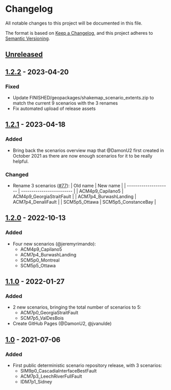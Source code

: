 # Changelog

All notable changes to this project will be documented in this file.

The format is based on [Keep a Changelog](https://keepachangelog.com/en/1.0.0/),
and this project adheres to [Semantic Versioning](https://semver.org/spec/v2.0.0.html).

## [Unreleased]

## [1.2.2] - 2023-04-20

### Fixed

- Update FINISHED/geopackages/shakemap_scenario_extents.zip
  to match the current 9 scenarios with the 3 renames
- Fix automated upload of release assets

## [1.2.1] - 2023-04-18

### Added

- Bring back the scenarios overview map that @DamonU2 first created in October 2021
  as there are now enough scenarios for it to be really helpful.

### Changed

- Rename 3 scenarios ([#77](https://github.com/OpenDRR/earthquake-scenarios/pull/77)):
  | Old name              | New name                  |
  | --------------------- | ------------------------- |
  | ACM4p9_Capilano5      | ACM4p9_GeorgiaStraitFault |
  | ACM7p4_BurwashLanding | ACM7p4_DenaliFault        |
  | SCM5p5_Ottawa         | SCM5p5_ConstanceBay       |

## [1.2.0] - 2022-10-13

### Added

- Four new scenarios (@jeremyrimando):
  - ACM4p9_Capilano5
  - ACM7p4_BurwashLanding
  - SCM5p0_Montreal
  - SCM5p5_Ottawa

## [1.1.0] - 2022-01-27

### Added

- 2 new scenarios, bringing the total number of scenarios to 5:
  - ACM7p0_GeorgiaStraitFault
  - SCM7p5_ValDesBois
- Create GitHub Pages (@DamonU2, @jvanulde)

## [1.0] - 2021-07-06

### Added

- First public deterministic scenario repository release, with 3 scenarios:
  - SIM9p0_CascadiaInterfaceBestFault
  - ACM7p3_LeechRiverFullFault
  - IDM7p1_Sidney

[Unreleased]: https://github.com/OpenDRR/earthquake-scenarios/compare/v1.2.2...HEAD
[1.2.2]: https://github.com/OpenDRR/earthquake-scenarios/compare/v1.2.1...v1.2.2
[1.2.1]: https://github.com/OpenDRR/earthquake-scenarios/compare/v1.2.0...v1.2.1
[1.2.0]: https://github.com/OpenDRR/earthquake-scenarios/compare/v1.1.0...v1.2.0
[1.1.0]: https://github.com/OpenDRR/earthquake-scenarios/compare/v1.0...v1.1.0
[1.0]: https://github.com/OpenDRR/earthquake-scenarios/releases/tag/v1.0
